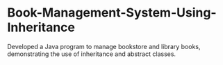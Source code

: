 # Book-Management-System-Using-Inheritance
 Developed a Java program to manage bookstore and library books, demonstrating the use of inheritance and abstract classes.
